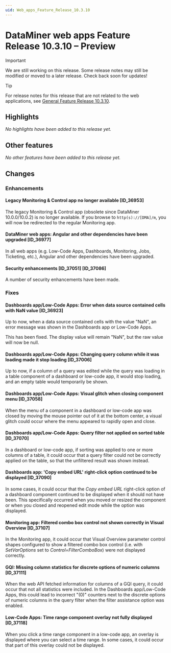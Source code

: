 ```yaml
---
uid: Web_apps_Feature_Release_10.3.10
---
```


# DataMiner web apps Feature Release 10.3.10 – Preview

> [!IMPORTANT]
> We are still working on this release. Some release notes may still be modified or moved to a later release. Check back soon for updates!

> [!TIP]
> For release notes for this release that are not related to the web applications, see [General Feature Release 10.3.10](xref:General_Feature_Release_10.3.10).

## Highlights

*No highlights have been added to this release yet.*

## Other features

*No other features have been added to this release yet.*

## Changes

### Enhancements

#### Legacy Monitoring & Control app no longer available [ID_36953]

<!-- MR 10.4.0 - FR 10.3.10 -->

The legacy Monitoring & Control app (obsolete since DataMiner 10.0.0/10.0.2) is no longer available. If you browse to `http(s)://[DMA]/m`, you will now be redirected to the regular Monitoring app.

#### DataMiner web apps: Angular and other dependencies have been upgraded [ID_36977]

<!-- MR 10.4.0 - FR 10.3.10 -->

In all web apps (e.g. Low-Code Apps, Dashboards, Monitoring, Jobs, Ticketing, etc.), Angular and other dependencies have been upgraded.

#### Security enhancements [ID_37051] [ID_37086]

<!-- RN 37051: MR 10.4.0 - FR 10.3.10 -->
<!-- RN 37086: MR 10.3.0 [CU7] - FR 10.3.10 -->

A number of security enhancements have been made.

### Fixes

#### Dashboards app/Low-Code Apps: Error when data source contained cells with NaN value [ID_36923]

<!-- MR 10.2.0 [CU19]/MR 10.3.0 [CU7] - FR 10.3.10 -->

Up to now, when a data source contained cells with the value "NaN", an error message was shown in the Dashboards app or Low-Code Apps.

This has been fixed. The display value will remain "NaN", but the raw value will now be null.

#### Dashboards app/Low-Code Apps: Changing query column while it was loading made it stop loading [ID_37006]

<!-- MR 10.4.0 - FR 10.3.10 -->

Up to now, if a column of a query was edited while the query was loading in a table component of a dashboard or low-code app, it would stop loading, and an empty table would temporarily be shown.

#### Dashboards app/Low-Code Apps: Visual glitch when closing component menu [ID_37058]

<!-- MR 10.2.0 [CU19]/10.3.0 [CU7] - FR 10.3.10 -->

When the menu of a component in a dashboard or low-code app was closed by moving the mouse pointer out of it at the bottom center, a visual glitch could occur where the menu appeared to rapidly open and close.

#### Dashboards app/Low-Code Apps: Query filter not applied on sorted table [ID_37070]

<!-- MR 10.4.0 - FR 10.3.10 -->
<!-- Not added in 10.4.0: fixes a feature introduced in that version -->

In a dashboard or low-code app, if sorting was applied to one or more columns of a table, it could occur that a query filter could not be correctly applied on the table, so that the unfiltered result was shown instead.

#### Dashboards app: 'Copy embed URL' right-click option continued to be displayed [ID_37090]

<!-- MR 10.3.0 [CU7] - FR 10.3.10 -->

In some cases, it could occur that the *Copy embed URL* right-click option of a dashboard component continued to be displayed when it should not have been. This specifically occurred when you moved or resized the component or when you closed and reopened edit mode while the option was displayed.

#### Monitoring app: Filtered combo box control not shown correctly in Visual Overview [ID_37107]

<!-- MR 10.2.0 [CU19]/10.3.0 [CU7] - FR 10.3.10 -->

In the Monitoring app, it could occur that Visual Overview parameter control shapes configured to show a filtered combo box control (i.e. with *SetVarOptions* set to *Control=FilterComboBox*) were not displayed correctly.

#### GQI: Missing column statistics for discrete options of numeric columns [ID_37111]

<!-- MR 10.4.0 - FR 10.3.10 -->

When the web API fetched information for columns of a GQI query, it could occur that not all statistics were included. In the Dashboards app/Low-Code Apps, this could lead to incorrect "(0)" counters next to the discrete options of numeric columns in the query filter when the filter assistance option was enabled.

#### Low-Code Apps: Time range component overlay not fully displayed [ID_37118]

<!-- MR 10.2.0 [CU19]/10.3.0 [CU7] - FR 10.3.10 -->

When you click a time range component in a low-code app, an overlay is displayed where you can select a time range. In some cases, it could occur that part of this overlay could not be displayed.
